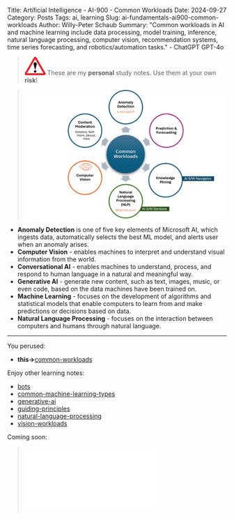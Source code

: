 Title: Artificial Intelligence - AI-900 - Common Workloads
Date: 2024-09-27
Category: Posts 
Tags: ai, learning
Slug: ai-fundamentals-ai900-common-workloads
Author: Willy-Peter Schaub
Summary: "Common workloads in AI and machine learning include data processing, model training, inference, natural language processing, computer vision, recommendation systems, time series forecasting, and robotics/automation tasks." - ChatGPT GPT-4o

>
>![alert](../images/alert-tiny.png)
>These are my **personal** study notes. Use them at your own **risk**!

> ![common-workloads](../images/ai-fundamentals-ai900-common-workloads.png) 

- **Anomaly Detection** is one of five key elements of Microsoft AI, which ingests data, automatically selects the best ML model, and alerts user when an anomaly arises.  
- **Computer Vision** - enables machines to interpret and understand visual information from the world.
- **Conversational AI** - enables machines to understand, process, and respond to human language in a natural and meaningful way. 
- **Generative AI** - generate new content, such as text, images, music, or even code, based on the data machines have been trained on. 
- **Machine Learning** - focuses on the development of algorithms and statistical models that enable computers to learn from and make predictions or decisions based on data.
- **Natural Language Processing** - focuses on the interaction between computers and humans through natural language.

---

You perused:

- **this->**[common-workloads](/ai-fundamentals-ai900-common-workloads.html) 

Enjoy other learning notes:

- [bots](/ai-fundamentals-ai900-bots.html)
- [common-machine-learning-types](/ai-fundamentals-ai900-common-machine-learning-types.html)
- [generative-ai](/ai-fundamentals-ai900-generative-ai.html)
- [guiding-principles](/ai-fundamentals-ai900-guiding-principles.html)
- [natural-language-processing](/ai-fundamentals-ai900-natural-language-processing.html)
- [vision-workloads](/ai-fundamentals-ai900-vision-workloads.html)

Coming soon:

> ![ai-900 poster](../images/ai-fundamentals-ai900-poster.html)

